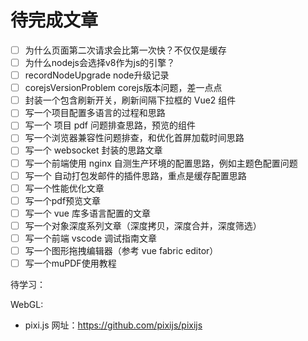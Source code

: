 # 待完成文章

- [ ] 为什么页面第二次请求会比第一次快？不仅仅是缓存
- [ ] 为什么nodejs会选择v8作为js的引擎？
- [ ] recordNodeUpgrade node升级记录
- [ ]  corejsVersionProblem corejs版本问题，差一点点
- [ ]  封装一个包含刷新开关，刷新间隔下拉框的 Vue2 组件
- [ ]  写一个项目配置多语言的过程和思路
- [ ]  写一个 项目 pdf 问题排查思路，预览的组件
- [ ]  写一个浏览器兼容性问题排查，和优化首屏加载时间思路
- [ ]  写一个 websocket 封装的思路文章
- [ ]  写一个前端使用 nginx 自测生产环境的配置思路，例如主题色配置问题
- [ ]  写一个 自动打包发邮件的插件思路，重点是缓存配置思路
- [ ]  写一个性能优化文章
- [ ]  写一个pdf预览文章
- [ ]  写一个 vue 库多语言配置的文章
- [ ]  写一个对象深度系列文章（深度拷贝，深度合并，深度筛选）
- [ ]  写一个前端 vscode 调试指南文章
- [ ]  写一个图形拖拽编辑器（参考 vue fabric editor）
- [ ]  写一个muPDF使用教程

待学习：

WebGL:

- pixi.js 网址：<https://github.com/pixijs/pixijs>
